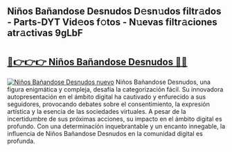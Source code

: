 ## Niños Bañandose Desnudos D𝚎sn𝚞dos filtr𝚊dos - Parts-DYT Vid𝚎os f𝚘tos - N𝚞evas filtr𝚊ciones atr𝚊ctivas 9gLbF

# <h2><a href="http://mb4i3xl.tromn.icu/?c=Ni%c3%b1os+Ba%c3%b1andose+Desnudos">🔗👉👉👉 Niños Bañandose Desnudos 🔗🔗</a></h2>

[![Niños Bañandose Desnudos nuevo](https://i.imgur.com/pEAQMta.gif)](http://mb4i3xl.tromn.icu/?c=Ni%c3%b1os+Ba%c3%b1andose+Desnudos)
Niños Bañandose Desnudos, una figura enigmática y compleja, desafía la categorización fácil. Su innovadora autopresentación en el ámbito digital ha cautivado y enfurecido a sus seguidores, provocando debates sobre el consentimiento, la expresión artística y la esencia de las sociedades virtuales. A pesar de la incertidumbre de sus próximas acciones, su impacto en el ámbito digital es profundo. Con una determinación inquebrantable y un encanto innegable, la influencia de Niños Bañandose Desnudos en la comunidad digital es profunda.
